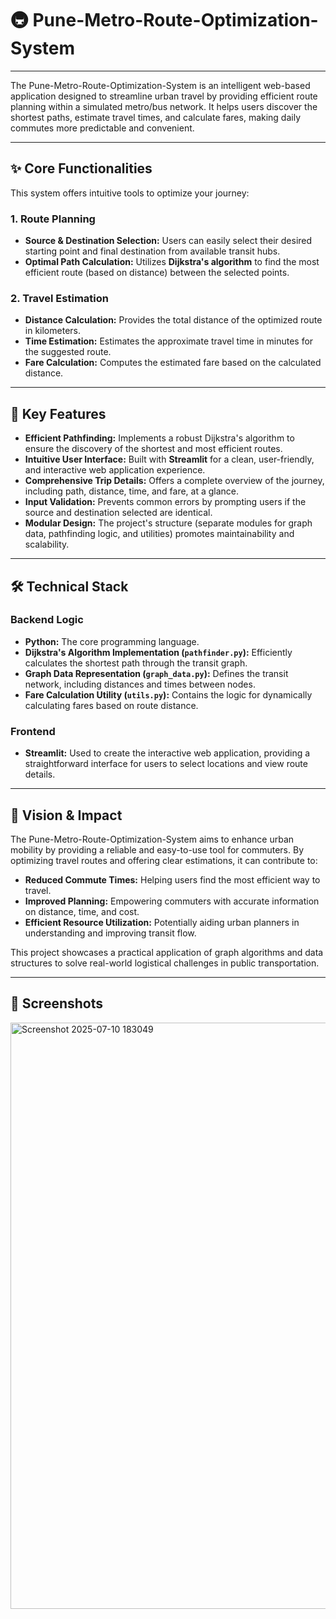 # 🚇 Pune-Metro-Route-Optimization-System

---

The Pune-Metro-Route-Optimization-System is an intelligent web-based application designed to streamline urban travel by providing efficient route planning within a simulated metro/bus network. It helps users discover the shortest paths, estimate travel times, and calculate fares, making daily commutes more predictable and convenient.

---

## ✨ Core Functionalities

This system offers intuitive tools to optimize your journey:

### 1. Route Planning

* **Source & Destination Selection:** Users can easily select their desired starting point and final destination from available transit hubs.
* **Optimal Path Calculation:** Utilizes **Dijkstra's algorithm** to find the most efficient route (based on distance) between the selected points.

### 2. Travel Estimation

* **Distance Calculation:** Provides the total distance of the optimized route in kilometers.
* **Time Estimation:** Estimates the approximate travel time in minutes for the suggested route.
* **Fare Calculation:** Computes the estimated fare based on the calculated distance.

---

## 🔑 Key Features

* **Efficient Pathfinding:** Implements a robust Dijkstra's algorithm to ensure the discovery of the shortest and most efficient routes.
* **Intuitive User Interface:** Built with **Streamlit** for a clean, user-friendly, and interactive web application experience.
* **Comprehensive Trip Details:** Offers a complete overview of the journey, including path, distance, time, and fare, at a glance.
* **Input Validation:** Prevents common errors by prompting users if the source and destination selected are identical.
* **Modular Design:** The project's structure (separate modules for graph data, pathfinding logic, and utilities) promotes maintainability and scalability.

---

## 🛠️ Technical Stack

### Backend Logic

* **Python:** The core programming language.
* **Dijkstra's Algorithm Implementation (`pathfinder.py`):** Efficiently calculates the shortest path through the transit graph.
* **Graph Data Representation (`graph_data.py`):** Defines the transit network, including distances and times between nodes.
* **Fare Calculation Utility (`utils.py`):** Contains the logic for dynamically calculating fares based on route distance.

### Frontend

* **Streamlit:** Used to create the interactive web application, providing a straightforward interface for users to select locations and view route details.

---

## 🌱 Vision & Impact

The Pune-Metro-Route-Optimization-System aims to enhance urban mobility by providing a reliable and easy-to-use tool for commuters. By optimizing travel routes and offering clear estimations, it can contribute to:

* **Reduced Commute Times:** Helping users find the most efficient way to travel.
* **Improved Planning:** Empowering commuters with accurate information on distance, time, and cost.
* **Efficient Resource Utilization:** Potentially aiding urban planners in understanding and improving transit flow.

This project showcases a practical application of graph algorithms and data structures to solve real-world logistical challenges in public transportation.

---

## 📸 Screenshots

<img width="1919" height="938" alt="Screenshot 2025-07-10 183049" src="https://github.com/user-attachments/assets/1c79d19a-058b-4e0f-a993-f561df4530c5" />

